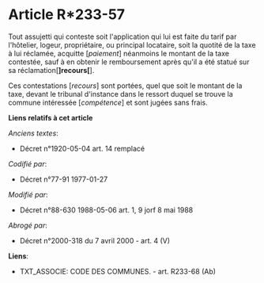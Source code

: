 # Article R*233-57

Tout assujetti qui conteste soit l'application qui lui est faite du tarif par l'hôtelier, logeur, propriétaire, ou principal
locataire, soit la quotité de la taxe à lui réclamée, acquitte [*paiement*] néanmoins le montant de la taxe contestée, sauf à
en obtenir le remboursement après qu'il a été statué sur sa réclamation[**]recours[**].

Ces contestations [*recours*] sont portées, quel que soit le montant de la taxe, devant le tribunal d'instance dans le
ressort duquel se trouve la commune intéressée [*compétence*] et sont jugées sans frais.

**Liens relatifs à cet article**

_Anciens textes_:

  - Décret n°1920-05-04 art. 14 remplacé

_Codifié par_:

  - Décret n°77-91 1977-01-27

_Modifié par_:

  - Décret n°88-630 1988-05-06 art. 1, 9 jorf 8 mai 1988

_Abrogé par_:

  - Décret n°2000-318 du 7 avril 2000 - art. 4 (V)

**Liens**:

  - TXT_ASSOCIE: CODE DES COMMUNES. - art. R233-68 (Ab)
